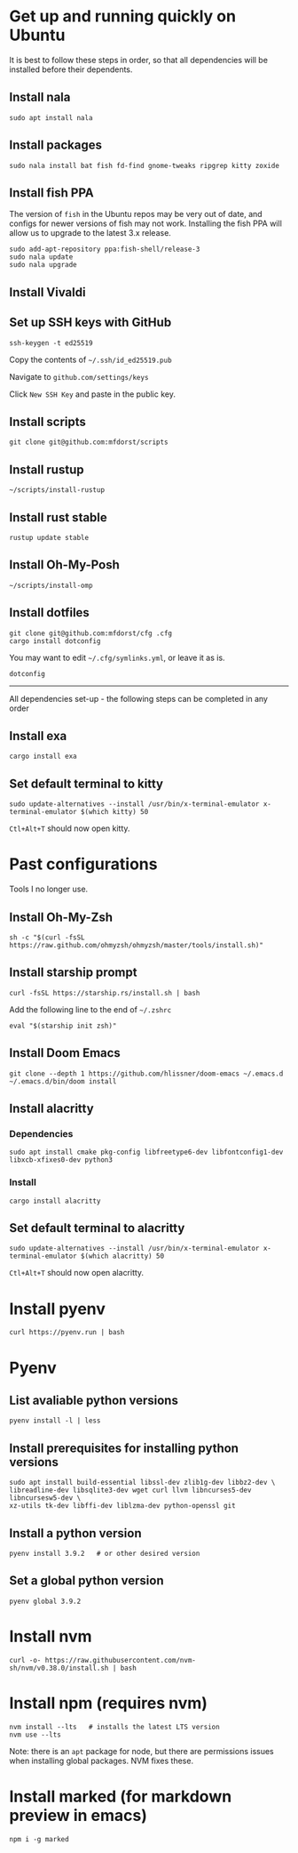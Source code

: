# Get up and running quickly on Ubuntu

It is best to follow these steps in order, so that all dependencies will be installed before their
dependents.

## Install nala
```
sudo apt install nala
```

## Install packages
```
sudo nala install bat fish fd-find gnome-tweaks ripgrep kitty zoxide
```

## Install fish PPA
The version of `fish` in the Ubuntu repos may be very out of date, and configs for newer versions
of fish may not work. Installing the fish PPA will allow us to upgrade to the latest 3.x release.
```
sudo add-apt-repository ppa:fish-shell/release-3
sudo nala update
sudo nala upgrade
```

## Install Vivaldi

## Set up SSH keys with GitHub
```
ssh-keygen -t ed25519
```
Copy the contents of `~/.ssh/id_ed25519.pub`

Navigate to `github.com/settings/keys`

Click `New SSH Key` and paste in the public key.

## Install scripts
```
git clone git@github.com:mfdorst/scripts
```

## Install rustup
```
~/scripts/install-rustup
```

## Install rust stable
```
rustup update stable
```

## Install Oh-My-Posh
```
~/scripts/install-omp
```

## Install dotfiles
```
git clone git@github.com:mfdorst/cfg .cfg
cargo install dotconfig
```
You may want to edit `~/.cfg/symlinks.yml`, or leave it as is.
```
dotconfig
```

---
All dependencies set-up - the following steps can be completed in any order

## Install exa
```
cargo install exa
```

## Set default terminal to kitty
```
sudo update-alternatives --install /usr/bin/x-terminal-emulator x-terminal-emulator $(which kitty) 50
```

`Ctl+Alt+T` should now open kitty.

# Past configurations

Tools I no longer use.

## Install Oh-My-Zsh
```
sh -c "$(curl -fsSL https://raw.github.com/ohmyzsh/ohmyzsh/master/tools/install.sh)"
```

## Install starship prompt
```
curl -fsSL https://starship.rs/install.sh | bash
```

Add the following line to the end of `~/.zshrc`
```
eval "$(starship init zsh)"
```

## Install Doom Emacs
```
git clone --depth 1 https://github.com/hlissner/doom-emacs ~/.emacs.d
~/.emacs.d/bin/doom install
```

## Install alacritty

### Dependencies
```
sudo apt install cmake pkg-config libfreetype6-dev libfontconfig1-dev libxcb-xfixes0-dev python3
```

### Install
```
cargo install alacritty
```

## Set default terminal to alacritty
```
sudo update-alternatives --install /usr/bin/x-terminal-emulator x-terminal-emulator $(which alacritty) 50
```

`Ctl+Alt+T` should now open alacritty.

# Install pyenv
```
curl https://pyenv.run | bash
```

# Pyenv

## List avaliable python versions
```
pyenv install -l | less
```

## Install prerequisites for installing python versions
```
sudo apt install build-essential libssl-dev zlib1g-dev libbz2-dev \
libreadline-dev libsqlite3-dev wget curl llvm libncurses5-dev libncursesw5-dev \
xz-utils tk-dev libffi-dev liblzma-dev python-openssl git
```

## Install a python version
```
pyenv install 3.9.2   # or other desired version
```

## Set a global python version
```
pyenv global 3.9.2
```

# Install nvm
```
curl -o- https://raw.githubusercontent.com/nvm-sh/nvm/v0.38.0/install.sh | bash
```

# Install npm (requires nvm)
```
nvm install --lts   # installs the latest LTS version
nvm use --lts
```

Note: there is an `apt` package for node, but there are permissions issues when installing global packages. NVM fixes these.

# Install marked (for markdown preview in emacs)
```
npm i -g marked
```
